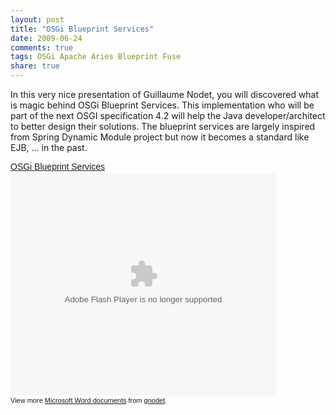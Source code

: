 ```yaml
---
layout: post
title: "OSGi Blueprint Services"
date: 2009-06-24
comments: true
tags: OSGi Apache Aries Blueprint Fuse
share: true
---
```


In this very nice presentation of Guillaume Nodet, you will discovered what is magic behind OSGi Blueprint Services. This implementation who will be part of the next OSGI specification 4.2 will help the Java developer/architect to better design their solutions. The blueprint services are largely inspired from Spring Dynamic Module project but now it becomes a standard like EJB, ... in the past.

<div style="width: 425px; text-align: left;" id="__ss_1622424"><a style="margin: 12px 0pt 3px; font-family: Helvetica,Arial,Sans-serif; font-style: normal; font-variant: normal; font-weight: normal; font-size: 14px; line-height: normal; font-size-adjust: none; font-stretch: normal; display: block; text-decoration: underline;" href="http://www.slideshare.net/gnodet/osgi-blueprint-services-1622424?type=powerpoint" title="OSGi Blueprint Services">OSGi Blueprint Services</a><object style="margin: 0px;" width="425" height="355"><param name="movie" value="http://static.slidesharecdn.com/swf/ssplayer2.swf?doc=blueprintservices-090622184559-phpapp01&amp;stripped_title=osgi-blueprint-services-1622424"><param name="allowFullScreen" value="true"><param name="allowScriptAccess" value="always"><embed src="http://static.slidesharecdn.com/swf/ssplayer2.swf?doc=blueprintservices-090622184559-phpapp01&amp;stripped_title=osgi-blueprint-services-1622424" type="application/x-shockwave-flash" allowscriptaccess="always" allowfullscreen="true" width="425" height="355"></embed></object><div style="font-size: 11px; font-family: tahoma,arial; height: 26px; padding-top: 2px;">View more <a style="text-decoration: underline;" href="http://www.slideshare.net/">Microsoft Word documents</a> from <a style="text-decoration: underline;" href="http://www.slideshare.net/gnodet">gnodet</a>.
